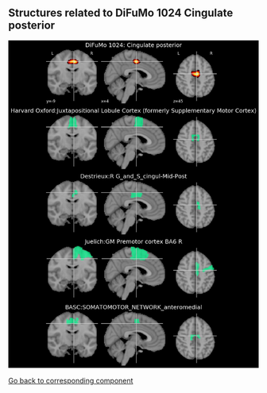 


## Structures related to DiFuMo 1024 Cingulate posterior

![520](520.jpg "Structures related to DiFuMo 1024 Cingulate posterior")

[Go back to corresponding component](https://parietal-inria.github.io/DiFuMo/1024/html/520.html)
